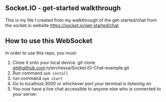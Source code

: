 ## Socket.IO - get-started walkthrough
This is my file I created from my walkthrough of the get-started/chat from the socket.io website https://socket.io/get-started/chat

## How to use this WebSocket
In order to use this repo, you must:

1. Clone it onto your local device. git clone git@github.com:tylerchessa/Socket.IO-Chat-example.git
2. Run command ```npm install```
3. run command ```npm start```
4. Go to localhost:3000 or whichever port your terminal is listening on
5. You now have a live chat accessible to anyone else who is connected to your server.
